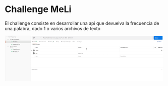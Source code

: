 #  Challenge MeLi 


El challenge consiste en desarrollar una api que devuelva la frecuencia de una palabra, dado 1 o varios archivos de texto


<p align="center">
<img src="Docs/Multimedia1.gif" width="800" alt="Funcionamiento de la api" />
</p>
